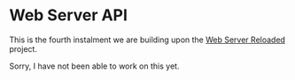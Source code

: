 # Web Server API

This is the fourth instalment we are building upon the [Web Server Reloaded](https://github.com/tkjone/reveng-edge/tree/master/web-server-reloaded) project.

Sorry, I have not been able to work on this yet.

